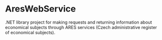 # AresWebService
.NET library project for making requests and returning information about economical subjects through ARES services (Czech administrative register of economical subjects).
